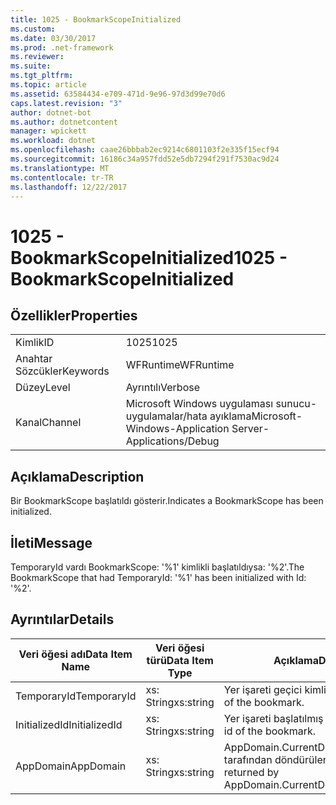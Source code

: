 ```yaml
---
title: 1025 - BookmarkScopeInitialized
ms.custom: 
ms.date: 03/30/2017
ms.prod: .net-framework
ms.reviewer: 
ms.suite: 
ms.tgt_pltfrm: 
ms.topic: article
ms.assetid: 63584434-e709-471d-9e96-97d3d99e70d6
caps.latest.revision: "3"
author: dotnet-bot
ms.author: dotnetcontent
manager: wpickett
ms.workload: dotnet
ms.openlocfilehash: caae26bbbab2ec9214c6801103f2e335f15ecf94
ms.sourcegitcommit: 16186c34a957fdd52e5db7294f291f7530ac9d24
ms.translationtype: MT
ms.contentlocale: tr-TR
ms.lasthandoff: 12/22/2017
---
```

# <a name="1025---bookmarkscopeinitialized"></a><span data-ttu-id="d73f0-102">1025 - BookmarkScopeInitialized</span><span class="sxs-lookup"><span data-stu-id="d73f0-102">1025 - BookmarkScopeInitialized</span></span>
## <a name="properties"></a><span data-ttu-id="d73f0-103">Özellikler</span><span class="sxs-lookup"><span data-stu-id="d73f0-103">Properties</span></span>  
  
|||  
|-|-|  
|<span data-ttu-id="d73f0-104">Kimlik</span><span class="sxs-lookup"><span data-stu-id="d73f0-104">ID</span></span>|<span data-ttu-id="d73f0-105">1025</span><span class="sxs-lookup"><span data-stu-id="d73f0-105">1025</span></span>|  
|<span data-ttu-id="d73f0-106">Anahtar Sözcükler</span><span class="sxs-lookup"><span data-stu-id="d73f0-106">Keywords</span></span>|<span data-ttu-id="d73f0-107">WFRuntime</span><span class="sxs-lookup"><span data-stu-id="d73f0-107">WFRuntime</span></span>|  
|<span data-ttu-id="d73f0-108">Düzey</span><span class="sxs-lookup"><span data-stu-id="d73f0-108">Level</span></span>|<span data-ttu-id="d73f0-109">Ayrıntılı</span><span class="sxs-lookup"><span data-stu-id="d73f0-109">Verbose</span></span>|  
|<span data-ttu-id="d73f0-110">Kanal</span><span class="sxs-lookup"><span data-stu-id="d73f0-110">Channel</span></span>|<span data-ttu-id="d73f0-111">Microsoft Windows uygulaması sunucu-uygulamalar/hata ayıklama</span><span class="sxs-lookup"><span data-stu-id="d73f0-111">Microsoft-Windows-Application Server-Applications/Debug</span></span>|  
  
## <a name="description"></a><span data-ttu-id="d73f0-112">Açıklama</span><span class="sxs-lookup"><span data-stu-id="d73f0-112">Description</span></span>  
 <span data-ttu-id="d73f0-113">Bir BookmarkScope başlatıldı gösterir.</span><span class="sxs-lookup"><span data-stu-id="d73f0-113">Indicates a BookmarkScope has been initialized.</span></span>  
  
## <a name="message"></a><span data-ttu-id="d73f0-114">İleti</span><span class="sxs-lookup"><span data-stu-id="d73f0-114">Message</span></span>  
 <span data-ttu-id="d73f0-115">TemporaryId vardı BookmarkScope: '%1' kimlikli başlatıldıysa: '%2'.</span><span class="sxs-lookup"><span data-stu-id="d73f0-115">The BookmarkScope that had TemporaryId: '%1' has been initialized with Id: '%2'.</span></span>  
  
## <a name="details"></a><span data-ttu-id="d73f0-116">Ayrıntılar</span><span class="sxs-lookup"><span data-stu-id="d73f0-116">Details</span></span>  
  
|<span data-ttu-id="d73f0-117">Veri öğesi adı</span><span class="sxs-lookup"><span data-stu-id="d73f0-117">Data Item Name</span></span>|<span data-ttu-id="d73f0-118">Veri öğesi türü</span><span class="sxs-lookup"><span data-stu-id="d73f0-118">Data Item Type</span></span>|<span data-ttu-id="d73f0-119">Açıklama</span><span class="sxs-lookup"><span data-stu-id="d73f0-119">Description</span></span>|  
|--------------------|--------------------|-----------------|  
|<span data-ttu-id="d73f0-120">TemporaryId</span><span class="sxs-lookup"><span data-stu-id="d73f0-120">TemporaryId</span></span>|<span data-ttu-id="d73f0-121">xs: String</span><span class="sxs-lookup"><span data-stu-id="d73f0-121">xs:string</span></span>|<span data-ttu-id="d73f0-122">Yer işareti geçici kimliği.</span><span class="sxs-lookup"><span data-stu-id="d73f0-122">The temporary id of the bookmark.</span></span>|  
|<span data-ttu-id="d73f0-123">InitializedId</span><span class="sxs-lookup"><span data-stu-id="d73f0-123">InitializedId</span></span>|<span data-ttu-id="d73f0-124">xs: String</span><span class="sxs-lookup"><span data-stu-id="d73f0-124">xs:string</span></span>|<span data-ttu-id="d73f0-125">Yer işareti başlatılmış kimliği.</span><span class="sxs-lookup"><span data-stu-id="d73f0-125">The initialized id of the bookmark.</span></span>|  
|<span data-ttu-id="d73f0-126">AppDomain</span><span class="sxs-lookup"><span data-stu-id="d73f0-126">AppDomain</span></span>|<span data-ttu-id="d73f0-127">xs: String</span><span class="sxs-lookup"><span data-stu-id="d73f0-127">xs:string</span></span>|<span data-ttu-id="d73f0-128">AppDomain.CurrentDomain.FriendlyName tarafından döndürülen dize.</span><span class="sxs-lookup"><span data-stu-id="d73f0-128">The string returned by AppDomain.CurrentDomain.FriendlyName.</span></span>|
